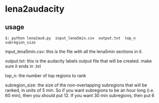 # lena2audacity


## usage

```
$: python lena2aud.py  input_lena5min.csv  output.txt  top_n  subregion_size
```

input_lena5min.csv: this is the file with all the lena5min sections in it.

output.txt: this is the audacity labels output file that will be created. make sure it ends in .txt

top_n: the number of top regions to rank

subregion_size: the size of the non-overlapping subregions that will be ranked, in units of 5 min. So if you want subregions to be an hour long (i.e. 60 min), then you should put 12. If you want 30 min subregions, then put 6
